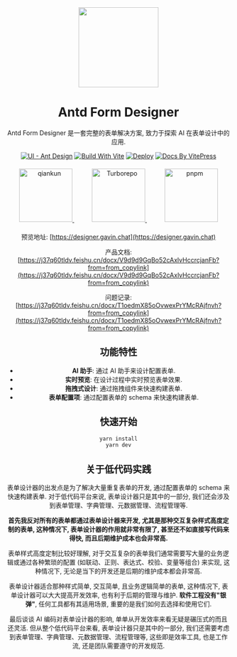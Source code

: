 <div align="center"><a name="readme-top"></a>

<img height="180" src="https://designer.gavin.chat/docs/img/logo/editor.png">

<h1>Antd Form Designer</h1>

Antd Form Designer 是一套完整的表单解决方案, 致力于探索 AI 在表单设计中的应用.

[![UI - Ant Design](https://img.shields.io/badge/UI-Ant%20Design-1890FF?style=flat-square&logo=ant-design&logoColor=white)](https://ant.design)
[![Build With Vite](https://img.shields.io/badge/Build%20with-Vite-646CFF?style=flat-square&logo=vite&logoColor=white)](https://vitejs.dev)
[![Deploy](https://img.shields.io/badge/Deploy-GitHub-181717?style=flat-square&logo=github&logoColor=white)](https://github.com/features/actions)
[![Docs By VitePress](https://img.shields.io/badge/Docs%20by-VitePress-42b883?style=flat-square&logo=markdown)](https://vitepress.dev)

<div align="center" style="margin: 20px 0">
  <a href="https://qiankun.umijs.org/" target="_blank" style="margin-right: 20px">
    <img src="https://designer.gavin.chat/docs/img/website/qiankun.svg" alt="qiankun" width="120" />
  </a>
  <a href="https://turbo.build/" target="_blank" style="margin: 0 20px">
    <img src="https://designer.gavin.chat/docs/img/website/turbo.svg" alt="Turborepo" width="120" />
  </a>
  <a href="https://pnpm.io/" target="_blank" style="margin-left: 20px">
    <img src="https://designer.gavin.chat/docs/img/website/pnpm.svg" alt="pnpm" width="120" />
  </a>
</div>

预览地址: [https://designer.gavin.chat](https://designer.gavin.chat)

产品文档: [https://j37q60tldv.feishu.cn/docx/V9d9d9GqBo52cAxlvHccrcjanFb?from=from_copylink](https://j37q60tldv.feishu.cn/docx/V9d9d9GqBo52cAxlvHccrcjanFb?from=from_copylink)

问题记录: [https://j37q60tldv.feishu.cn/docx/T1oedmX85oOvwexPrYMcRAjfnvh?from=from_copylink](https://j37q60tldv.feishu.cn/docx/T1oedmX85oOvwexPrYMcRAjfnvh?from=from_copylink)

## 功能特性

- **AI 助手**: 通过 AI 助手来设计配置表单.
- **实时预览**: 在设计过程中实时预览表单效果.
- **拖拽式设计**: 通过拖拽组件来快速构建表单.
- **表单配置项**: 通过配置表单的 schema 来快速构建表单.

## 快速开始

```bash
yarn install
yarn dev
```

## 关于低代码实践

表单设计器的出发点是为了解决大量重复表单的开发, 通过配置表单的 schema 来快速构建表单. 对于低代码平台来说, 表单设计器只是其中的一部分, 我们还会涉及到表单管理、字典管理、元数据管理、流程管理等.

**首先我反对所有的表单都通过表单设计器来开发, 尤其是那种交互复杂样式高度定制的表单, 这种情况下, 表单设计器的作用就非常有限了, 甚至还不如直接写代码来得快, 而且后期维护成本也会非常高.**

表单样式高度定制比较好理解, 对于交互复杂的表单我们通常需要写大量的业务逻辑或通过各种繁琐的配置 (如联动、正则、表达式、校验、变量等组合) 来实现, 这种情况下, 无论是当下的开发还是后期的维护成本都会非常高.

表单设计器适合那种样式简单, 交互简单, 且业务逻辑简单的表单, 这种情况下, 表单设计器可以大大提高开发效率, 也有利于后期的管理与维护. **软件工程没有"银弹"**, 任何工具都有其适用场景, 重要的是我们如何去选择和使用它们.

最后谈谈 AI 编码对表单设计器的影响, 单单从开发效率来看无疑是碾压式的而且还灵活. 但从整个低代码平台来看, 表单设计器只是其中的一部分, 我们还需要考虑到表单管理、字典管理、元数据管理、流程管理等, 这些即是效率工具, 也是工作流, 还是团队需要遵守的开发规范.

